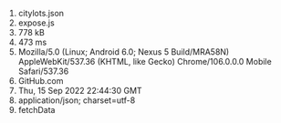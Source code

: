 1) citylots.json
2) expose.js
3) 778 kB
4) 473 ms
5) Mozilla/5.0 (Linux; Android 6.0; Nexus 5 Build/MRA58N) AppleWebKit/537.36 (KHTML, like Gecko) Chrome/106.0.0.0 Mobile Safari/537.36
6) GitHub.com
7) Thu, 15 Sep 2022 22:44:30 GMT
8) application/json; charset=utf-8
9) fetchData